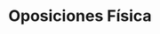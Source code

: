 ---
title: "Oposiciones Física"  # Add a page title.
summary: "Ejercicios resueltos de Física."  # Add a page description.
type: "widget_page"  # Page type is a Widget Page
url: "recursos-fisica-quimica/oposiciones/fisica"
---